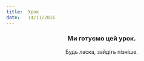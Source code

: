 ```yaml
---
title:  Урок
date:   14/11/2016
---
```


### <center>Ми готуємо цей урок.</center>
<center>Будь ласка, зайдіть пізніше.</center>